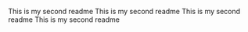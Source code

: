  This is my second readme
This is my second readme
This is my second readme
This is my second readme
